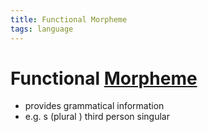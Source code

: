 ```yaml
---
title: Functional Morpheme
tags: language
---
```


# Functional [Morpheme](Morpheme.md)
- provides grammatical information
- e.g. s (plural ) third person singular






























































































